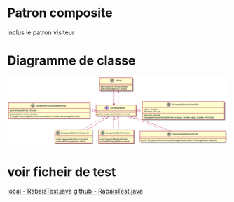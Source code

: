 # Patron composite
inclus le patron visiteur



# Diagramme de classe
![diagramme de classe](README/Diagramme%20de%20classe.svg)


# voir ficheir de test
[local - RabaisTest.java](../../../../test/java/Composite/RabaisTest.java)
[github - RabaisTest.java](https://github.com/yvanross/LOG121-GOF-exemples/blob/master/src/test/java/Composite/VenteTest.java)
